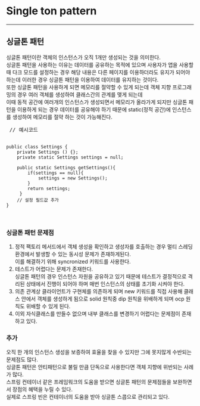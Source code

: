 <h1> Single ton pattern </h1>

----

<h2> 싱글톤 패턴 </h2>

<p>
 싱글톤 패턴이란 객체의 인스턴스가 오직 1개만 생성되는 것을 의미한다. <br>
 싱글톤 패턴을 사용하는 이유는 데이터를 공유하는 목적에 있으며 사용자가 앱을 사용할때 다크 모드를 설정하는 
 경우 해당 내용은 다른 페이지를 이용하더라도 유지가 되어야 하는데 이러한 경우 싱글톤 패턴을 이용하여 데이터를 유지하는 것이다. <br>
 또한 싱글톤 패턴을 사용하게 되면 메모리를 절약할 수 있게 되는데 객체 지향 프로그래밍의 경우 여러 객체를 생성하여 클래스간의 관계를 맺게 되는데 <br>
 이때 동적 공간에 여러개의 인스턴스가 생성되면서 메모리가 올라가게 되지만 싱글톤 패턴을 이용하게 되는 경우 데이터를 공유해야 하기 때문에 static(정적 공간)에 인스턴스를 생성하여
 메모리를 절약 하는 것이 가능해진다.
</p>
<pre>
 // 예시코드

    public class Settings {
        private Settings () {};
        private static Settings settings = null;
    
        public static Settings getSettings(){
            if(settings == null){
                settings = new Settings();
            }
            return settings;
         }
        // 설정 필드값 추가
    }
</pre>


<h3> 싱글톤 패턴 문제점 </h3>

1. 정적 팩토리 메서드에서 객체 생성을 확인하고 생성자를 호출하는 경우 멀티 스레딩 환경에서 발생할 수 있는 동시성 문제가 존재하게된다. <br> 이를 해결하기 위해 syncronized 키워드를 사용한다.
2. 테스트가 어렵다는 문제가 존재한다. 
   <br> 싱글톤 패턴의 경우 인스턴스 자원을 공유하고 있기 때문에 테스트가 결정적으로 격리된 상태에서 진행이 되어야 하며 매번 인스턴스의 상태를 초기화 시켜야 한다.
3. 의존 관계상 클라이언트가 구현체를 의존하게 되며 new 키워드를 직접 사용해 클래스 안에서 객체를 생성하게 됨으로 solid 원칙중 dip 원칙을 위배하게 되며 ocp 원칙도 위배할 수 있게 된다.
4. 이외 자식클래스를 만들수 없으며 내부 클래스를 변경하기 어렵다는 문제점이 존재하고 있다.

<h3>추가 </h3>
오직 한 개의 인스턴스 생성을 보증하여 효율을 찾을 수 있지만 그에 못지많게 수반되는 문제점도 많다. <br>
싱글톤 패턴은 안티패턴으로 불릴 만큼 단독으로 사용한다면 객체 지향에 위반되는 사례가 많다. <br>
스프링 컨테이너 같은 프레임워크의 도움을 받으면 싱글톤 패턴의 문제점들을 보완하면서 장점의 혜택을 누릴 수 있다.<br>
실제로 스프링 빈은 컨테이너의 도움을 받아 싱글톤 스콥으로 관리되고 있다.


